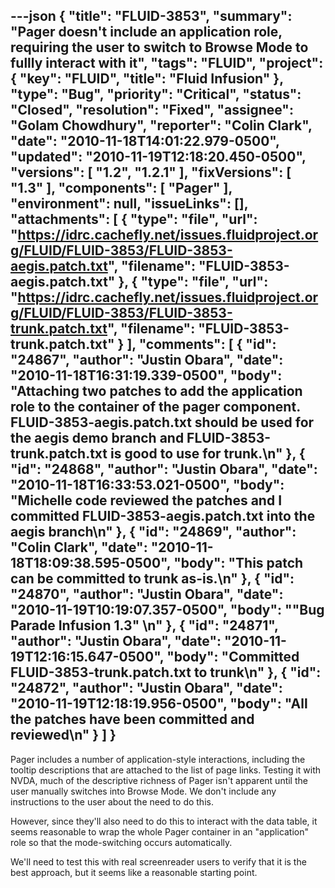 ---json
{
  "title": "FLUID-3853",
  "summary": "Pager doesn't include an application role, requiring the user to switch to Browse Mode to fullly interact with it",
  "tags": "FLUID",
  "project": {
    "key": "FLUID",
    "title": "Fluid Infusion"
  },
  "type": "Bug",
  "priority": "Critical",
  "status": "Closed",
  "resolution": "Fixed",
  "assignee": "Golam Chowdhury",
  "reporter": "Colin Clark",
  "date": "2010-11-18T14:01:22.979-0500",
  "updated": "2010-11-19T12:18:20.450-0500",
  "versions": [
    "1.2",
    "1.2.1"
  ],
  "fixVersions": [
    "1.3"
  ],
  "components": [
    "Pager"
  ],
  "environment": null,
  "issueLinks": [],
  "attachments": [
    {
      "type": "file",
      "url": "https://idrc.cachefly.net/issues.fluidproject.org/FLUID/FLUID-3853/FLUID-3853-aegis.patch.txt",
      "filename": "FLUID-3853-aegis.patch.txt"
    },
    {
      "type": "file",
      "url": "https://idrc.cachefly.net/issues.fluidproject.org/FLUID/FLUID-3853/FLUID-3853-trunk.patch.txt",
      "filename": "FLUID-3853-trunk.patch.txt"
    }
  ],
  "comments": [
    {
      "id": "24867",
      "author": "Justin Obara",
      "date": "2010-11-18T16:31:19.339-0500",
      "body": "Attaching two patches to add the application role to the container of the pager component. FLUID-3853-aegis.patch.txt should be used for the aegis demo branch and FLUID-3853-trunk.patch.txt is good to use for trunk.\n"
    },
    {
      "id": "24868",
      "author": "Justin Obara",
      "date": "2010-11-18T16:33:53.021-0500",
      "body": "Michelle code reviewed the patches and I committed FLUID-3853-aegis.patch.txt into the aegis branch\n"
    },
    {
      "id": "24869",
      "author": "Colin Clark",
      "date": "2010-11-18T18:09:38.595-0500",
      "body": "This patch can be committed to trunk as-is.\n"
    },
    {
      "id": "24870",
      "author": "Justin Obara",
      "date": "2010-11-19T10:19:07.357-0500",
      "body": "\"Bug Parade Infusion 1.3\"&#x20;\n"
    },
    {
      "id": "24871",
      "author": "Justin Obara",
      "date": "2010-11-19T12:16:15.647-0500",
      "body": "Committed FLUID-3853-trunk.patch.txt to trunk\n"
    },
    {
      "id": "24872",
      "author": "Justin Obara",
      "date": "2010-11-19T12:18:19.956-0500",
      "body": "All the patches have been committed and reviewed\n"
    }
  ]
}
---
Pager includes a number of application-style interactions, including the tooltip descriptions that are attached to the list of page links. Testing it with NVDA, much of the descriptive richness of Pager isn't apparent until the user manually switches into Browse Mode. We don't include any instructions to the user about the need to do this.

However, since they'll also need to do this to interact with the data table, it seems reasonable to wrap the whole Pager container in an "application" role so that the mode-switching occurs automatically.

We'll need to test this with real screenreader users to verify that it is the best approach, but it seems like a reasonable starting point.

        